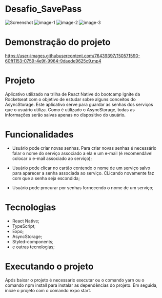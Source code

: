 # Desafio_SavePass

![Screenshot](https://user-images.githubusercontent.com/76439397/150569988-72a1e2c9-a213-4ff0-af54-be9f3762c4f9.jpg)
![image-1](https://user-images.githubusercontent.com/76439397/150570035-8208a5f5-ebb8-469f-805c-099121c826c0.jpg)
![image-2](https://user-images.githubusercontent.com/76439397/150570047-0a53e2d4-bed4-4271-8ad0-c92fdc70145d.jpg)
![image-3](https://user-images.githubusercontent.com/76439397/150570054-e8485af1-f0d9-4973-a6c7-515942901b7c.jpg)

# Demonstração do projeto

https://user-images.githubusercontent.com/76439397/150571590-60ff1153-0759-4e9f-9964-9daede9625c9.mp4

# Projeto

Aplicativo utilizado na trilha de React Native do bootcamp Ignite da Rocketseat com o objetivo de estudar sobre alguns conceitos do AsyncStorage. Este aplicativo serve para guardar as senhas dos serviços que o usuário utiliza. Como é utilizado o AsyncStorage, todas as informações serão salvas apenas no dispositivo do usuário.

# Funcionalidades

- Usuário pode criar novas senhas. Para criar novas senhas é necessário falar o nome do serviço associado a ela e um e-mail (é recomendável colocar o e-mail associado ao serviço);

- Usuário pode clicar no cartão contendo o nome de um serviço salvo para aparecer a senha associada ao serviço. CLicando novamente faz com que a senha seja escondida;

- Usuário pode procurar por senhas fornecendo o nome de um serviço;

# Tecnologias

- React Native;
- TypeScript;
- Expo;
- AsyncStorage;
- Styled-components;
- e outras tecnologias;

# Executando o projeto

Após baixar o projeto é necessario executar ou o comando yarn ou o comando npm install para instalar as dependências do projeto. Em seguida, inicie o projeto com o comando expo start.

